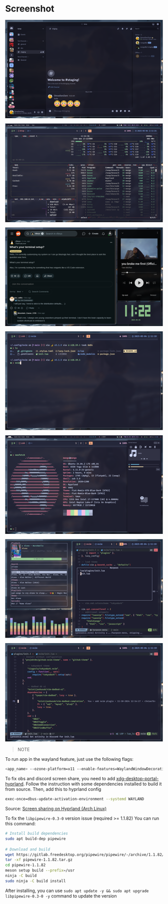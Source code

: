 # Screenshot

![Discrod](./screenshot/discord.png)

![btop](./screenshot/btop.png)

![browser](./screenshot/browser.png)

![kitty](./screenshot/kitty-terminal.png)

![neofetch](./screenshot/netofetch-and-notification.png)

![nvim-and-music](./screenshot/nvim-and-music.png)

![nvim](./screenshot/nvim.png)

> NOTE

To run app in the wayland feature, just use the following flags:
```bash
<app_name> --ozone-platform=x11 --enable-features=WaylandWindowDecorations
```

To fix obs and discord screen share, you need to add [xdg-desktop-portal-hyprland](https://github.com/hyprwm/xdg-desktop-portal-hyprland). Follow the instruction with some dependencies installed to build it from source. Then, add this to hyprland config
```bash
exec-once=dbus-update-activation-environment --systemd WAYLAND
```
Source: [Screen sharing on Hyprland (Arch Linux)](https://gist.github.com/brunoanc/2dea6ddf6974ba4e5d26c3139ffb7580)

To fix the `libpipewire-0.3-0` version issue (required >= 1.1.82)
You can run this command:
```bash
# Install build dependencies
sudo apt build-dep pipewire

# Download and build
wget https://gitlab.freedesktop.org/pipewire/pipewire/-/archive/1.1.82/pipewire-1.1.82.tar.gz
tar -xf pipewire-1.1.82.tar.gz
cd pipewire-1.1.82
meson setup build --prefix=/usr
ninja -C build
sudo ninja -C build install
```
After installing, you can use `sudo apt update -y && sudo apt upgrade libpipewire-0.3-0 -y` command to update the version 